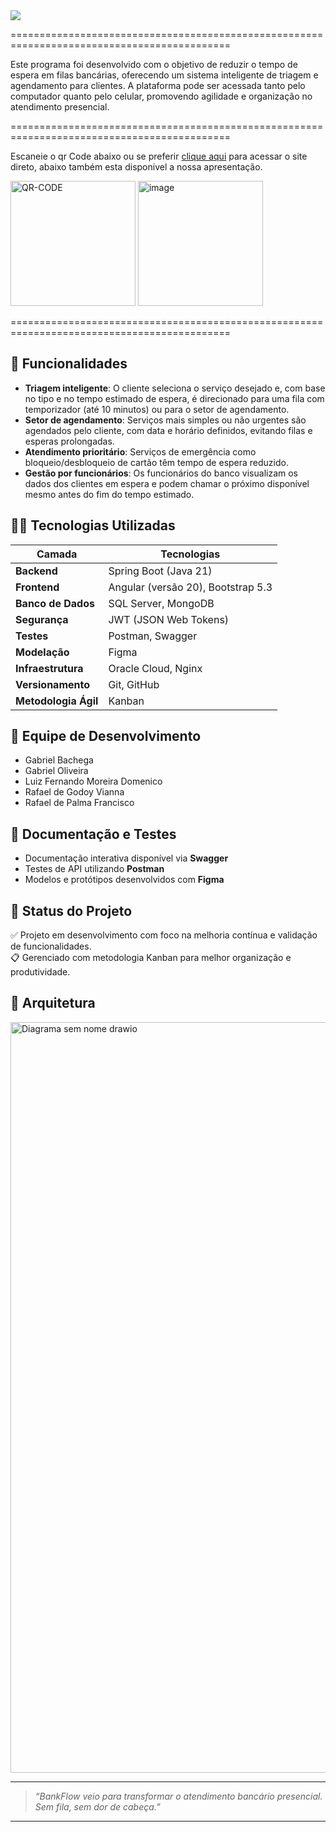 <img src="https://readme-typing-svg.herokuapp.com?font=Fira+Code&size=32&pause=1000&color=30D158&width=1000&lines=BankFlow+-+uma+aplicação+web+inovadora!;"  />

============================================================================================

Este programa foi desenvolvido com o objetivo de reduzir o tempo de espera em filas bancárias, oferecendo um sistema inteligente de triagem e agendamento para clientes. A plataforma pode ser acessada tanto pelo computador quanto pelo celular, promovendo agilidade e organização no atendimento presencial.

============================================================================================


Escaneie o qr Code abaixo ou se preferir [clique aqui](http://bankflow.ddns-ip.net/) para acessar o site direto, abaixo também esta disponivel a nossa apresentação.

<img width="200" height="200" alt="QR-CODE" src="https://github.com/user-attachments/assets/b8853e6e-2cb7-4882-9682-d00c9d07a8aa" />  [<img width="200" height="200" alt="image" src="https://github.com/user-attachments/assets/2a75b381-8473-45b5-a678-0c0241cdffe7" />](https://www.canva.com/design/DAGtbrEnMdM/63F3ElAnO-EUj-Qb3vlKXQ/edit?utm_content=DAGtbrEnMdM&utm_campaign=designshare&utm_medium=link2&utm_source=sharebutton)

============================================================================================

## 📌 Funcionalidades

- **Triagem inteligente**: O cliente seleciona o serviço desejado e, com base no tipo e no tempo estimado de espera, é direcionado para uma fila com temporizador (até 10 minutos) ou para o setor de agendamento.
- **Setor de agendamento**: Serviços mais simples ou não urgentes são agendados pelo cliente, com data e horário definidos, evitando filas e esperas prolongadas.
- **Atendimento prioritário**: Serviços de emergência como bloqueio/desbloqueio de cartão têm tempo de espera reduzido.
- **Gestão por funcionários**: Os funcionários do banco visualizam os dados dos clientes em espera e podem chamar o próximo disponível mesmo antes do fim do tempo estimado.


## 👨‍💻 Tecnologias Utilizadas

| Camada        | Tecnologias                      |
|---------------|----------------------------------|
| **Backend**   | Spring Boot (Java 21)            |
| **Frontend**  | Angular (versão 20), Bootstrap 5.3 |
| **Banco de Dados** | SQL Server, MongoDB         |
| **Segurança** | JWT (JSON Web Tokens)            |
| **Testes**    | Postman, Swagger                 |
| **Modelação** | Figma                            |
| **Infraestrutura** | Oracle Cloud, Nginx         |
| **Versionamento** | Git, GitHub                  |
| **Metodologia Ágil** | Kanban                   |



## 👥 Equipe de Desenvolvimento

- Gabriel Bachega  
- Gabriel Oliveira  
- Luiz Fernando Moreira Domenico  
- Rafael de Godoy Vianna  
- Rafael de Palma Francisco  



## 📖 Documentação e Testes

- Documentação interativa disponível via **Swagger**
- Testes de API utilizando **Postman**
- Modelos e protótipos desenvolvidos com **Figma**



## 📌 Status do Projeto

✅ Projeto em desenvolvimento com foco na melhoria contínua e validação de funcionalidades.  
📋 Gerenciado com metodologia Kanban para melhor organização e produtividade.



## 🎨 Arquitetura


<img width="2752" height="1201" alt="Diagrama sem nome drawio" src="https://github.com/user-attachments/assets/5289ffec-4833-4381-9bdb-5b052fb9c773" />


---

> _“BankFlow veio para transformar o atendimento bancário presencial. Sem fila, sem dor de cabeça.”_

---


